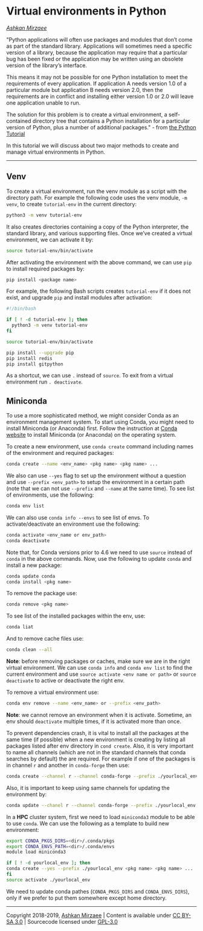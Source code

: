 # Virtual environments in Python
*[Ashkan Mirzaee](https://ashki23.github.io/index.html)*

"Python applications will often use packages and modules that don’t come
as part of the standard library. Applications will sometimes need a
specific version of a library, because the application may require that
a particular bug has been fixed or the application may be written using
an obsolete version of the library’s interface.

This means it may not be possible for one Python installation to meet
the requirements of every application. If application A needs version
1.0 of a particular module but application B needs version 2.0, then the
requirements are in conflict and installing either version 1.0 or 2.0
will leave one application unable to run.

The solution for this problem is to create a virtual environment, a
self-contained directory tree that contains a Python installation for a
particular version of Python, plus a number of additional packages." -
from [the Python Tutorial](https://docs.python.org/3/tutorial/venv.html)

In this tutorial we will discuss about two major methods to create and
manage virtual environments in Python.

-----

## Venv

To create a virtual environment, run the venv module as a script with
the directory path. For example the following code uses the venv module,
`-m venv`, to create `tutorial-env` in the current directory:

``` bash
python3 -m venv tutorial-env
```

It also creates directories containing a copy of the Python interpreter,
the standard library, and various supporting files. Once we’ve created a
virtual environment, we can activate it by:

``` bash
source tutorial-env/bin/activate
```

After activating the environment with the above command, we can use
`pip` to install required packages by:

``` bash
pip install <package name>
```

For example, the following Bash scripts creates `tutorial-env` if it
does not exist, and upgrade `pip` and install modules after activation:

``` bash
#!/bin/bash

if [ ! -d tutorial-env ]; then
  python3 -m venv tutorial-env
fi

source tutorial-env/bin/activate

pip install --upgrade pip
pip install redis
pip install gitpython
```

As a shortcut, we can use `.` instead of `source`. To exit from a
virtual environment run `. deactivate`.

## Miniconda

To use a more sophisticated method, we might consider Conda as an
environment management system. To start using Conda, you might need to
install Miniconda (or Anaconda) first. Follow the instruction at [Conda
website](https://conda.io/projects/conda/en/latest/user-guide/install/index.html)
to install Miniconda (or Anaconda) on the operating system.

To create a new environment, use `conda create` command including names
of the environment and required packages:

``` bash
conda create --name <env_name> <pkg name> <pkg name> ...
```

We also can use `--yes` flag to set up the environment without a
question and use `--prefix <env_path>` to setup the environment in a
certain path (note that we can not use `--prefix` and `--name` at the
same time). To see list of environments, use the following:

``` bash
conda env list
```

We can also use `conda info --envs` to see list of envs. To
activate/deactivate an environment use the following:

``` bash
conda activate <env_name or env_path>
conda deactivate
```

Note that, for Conda versions prior to 4.6 we need to use `source`
instead of `conda` in the above commands. Now, use the following to
update `conda` and install a new package:

``` bash
conda update conda
conda install <pkg name>
```

To remove the package use:

``` bash
conda remove <pkg name>
```

To see list of the installed packages within the env, use:

``` bash
conda liat
```

And to remove cache files use:

``` bash
conda clean --all
```

**Note**: before removing packages or caches, make sure we are in the
right virtual environment. We can use `conda info` and `conda env list`
to find the current environment and use `source activate <env name or
path>` or `source deactivate` to active or deactivate the right env.

To remove a virtual environment use:

``` bash
conda env remove --name <env_name> or --prefix <env_path>
```

**Note**: we cannot remove an environment when it is activate. Sometime,
an env should `deactivate` multiple times, if it is activated more than
once.

To prevent dependencies crash, it is vital to install all the packages
at the same time (if possible) when a new environment is creating by
listing all packages listed after env directory in `cond create`. Also,
it is very important to name all channels (which are not in the standard
channels that conda searches by default) the are required. For example
if one of the packages is in channel `r` and another in `conda-forge`
then use:

``` bash
conda create --channel r --channel conda-forge --prefix ./yourlocal_env <pkg name> <pkg name> <pkg name> ...
```

Also, it is important to keep using same channels for updating the
environment by:

``` bash
conda update --chanel r --channel conda-forge --prefix ./yourlocal_env <pkg name> <pkg name> ...
```

In a **HPC** cluster system, first we need to load `miniconda3` module
to be able to use `conda`. We can use the following as a template to
build new environment:

``` bash
export CONDA_PKGS_DIRS=<dir>/.conda/pkgs
export CONDA_ENVS_PATH=<dir>/.conda/envs
module load miniconda3

if [ ! -d yourlocal_env ]; then
conda create --yes --prefix ./yourlocal_env <pkg name> <pkg name> ...
fi
source activate ./yourlocal_env
```

We need to update conda pathes (`CONDA_PKGS_DIRS` and
`CONDA_ENVS_DIRS`), only if we prefer to put them somewhere except home
directory.

---

Copyright 2018-2019, [Ashkan Mirzaee](https://ashki23.github.io/index.html) | Content is available under [CC BY-SA 3.0](https://creativecommons.org/licenses/by-sa/3.0/) | Sourcecode licensed under [GPL-3.0](https://www.gnu.org/licenses/gpl-3.0.en.html)
